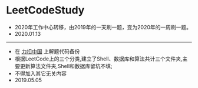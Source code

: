 # LeetCodeStudy
+ 2020年工作中心转移，由2019年的一天刷一题，变为2020年的一周刷一题。
+ 2020.01.13

***

+ 在 [力扣中国](https://leetcode-cn.com) 上解题代码备份
+ 根据LeetCode上的三个分类,建立了Shell、数据库和算法共计三个文件夹,主要更新算法文件夹,Shell和数据库留坑不填;
+ 不得加入其它无关内容
+ 2019.05.05
                                                 
